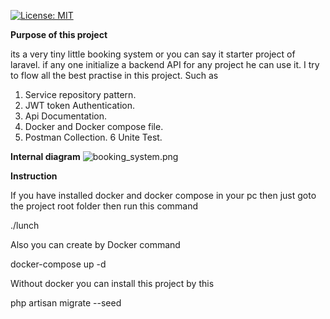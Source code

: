 [![License: MIT](https://img.shields.io/badge/License-MIT-yellow.svg)](https://opensource.org/licenses/MIT)

**Purpose of this project**

its a very tiny little booking system or you can say it  starter project of laravel. if any one initialize a backend API
for any project he can use it. I try to flow all the best practise in this project.
Such as 
1. Service repository pattern.
2. JWT token Authentication.
3. Api Documentation.
4. Docker and Docker compose file.
5. Postman Collection.
6  Unite Test.


**Internal diagram**
![booking_system.png](https://eastceylon.com/images/2021/04/14/booking_system.png)


**Instruction**

If you have installed docker and docker compose  in your pc
then just goto the project root folder then run this command

./lunch

Also you can create by Docker command
 
 docker-compose up -d

Without docker you can install this project by this 
 
php artisan migrate --seed





